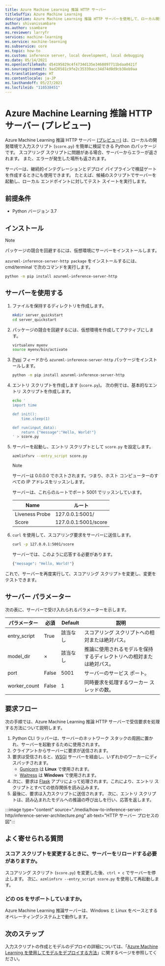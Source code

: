```yaml
---
title: Azure Machine Learning 推論 HTTP サーバー
titleSuffix: Azure Machine Learning
description: Azure Machine Learning 推論 HTTP サーバーを使用して、ローカル開発を有効にする方法について説明します。
author: shivanissambare
ms.author: ssambare
ms.reviewer: larryfr
services: machine-learning
ms.service: machine-learning
ms.subservice: core
ms.topic: how-to
ms.custom: inference server, local development, local debugging
ms.date: 05/14/2021
ms.openlocfilehash: d54195829c4f4734d135e3468897711bdaa0421f
ms.sourcegitcommit: 9ad20581c9fe2c35339acc34d74d0d9cb38eb9aa
ms.translationtype: HT
ms.contentlocale: ja-JP
ms.lasthandoff: 05/27/2021
ms.locfileid: "110538451"
---
```

# <a name="azure-machine-learning-inference-http-server-preview"></a>Azure Machine Learning 推論 HTTP サーバー (プレビュー)

Azure Machine Learning 推論 HTTP サーバー [(プレビュー)](https://azure.microsoft.com/support/legal/preview-supplemental-terms/) は、ローカルの開発環境で入力スクリプト (`score.py`) を簡単に検証できる Python のパッケージです。 スコアリング スクリプトに問題がある場合、サーバーからエラーが返されます。 また、エラーが発生した場所も返されます。

サーバーは、継続的インテグレーションとデプロイ パイプラインで検証ゲートを作成するときにも使用できます。 たとえば、候補のスクリプトでサーバーを起動し、ローカル エンドポイントに対してテスト スイートを実行します。

## <a name="prerequisites"></a>前提条件

- Python バージョン 3.7

## <a name="installation"></a>インストール

> [!NOTE]
> パッケージの競合を回避するには、仮想環境にサーバーをインストールします。

`azureml-inference-server-http package` をインストールするには、cmd/terminal で次のコマンドを実行します。

```bash
python -m pip install azureml-inference-server-http
```

## <a name="use-the-server"></a>サーバーを使用する

1. ファイルを保持するディレクトリを作成します。

    ```bash
    mkdir server_quickstart
    cd server_quickstart
    ```

1. パッケージの競合を回避するには、仮想環境を作成してアクティブにします。

    ```bash
    virtualenv myenv
    source myenv/bin/activate
    ```

1. [Pypi](https://pypi.org/) フィードから `azureml-inference-server-http` パッケージをインストールします。

    ```bash
    python -m pip install azureml-inference-server-http
    ```

1. エントリ スクリプトを作成します (`score.py`)。 次の例では、基本的なエントリ スクリプトを作成します。

    ```bash
    echo '
    import time

    def init():
        time.sleep(1)

    def run(input_data):
        return {"message":"Hello, World!"}
    ' > score.py
    ```

1. サーバーを起動し、エントリ スクリプトとして `score.py` を設定します。

    ```bash
    azmlinfsrv --entry_script score.py
    ```

    > [!NOTE]
    > サーバーは 0.0.0.0 でホストされます。つまり、ホスト コンピューターのすべての IP アドレスをリッスンします。

    サーバーは、これらのルートでポート 5001 でリッスンしています。

    | Name | ルート|
    | --- | --- |
    | Liveness Probe | 127.0.0.1:5001/|
    | Score | 127.0.0.1:5001/score|

1. `curl` を使用して、スコアリング要求をサーバーに送信します。

    ```bash
    curl -p 127.0.0.1:5001/score
    ```

    サーバーでは、このように応答する必要があります。

    ```bash
    {"message": "Hello, World!"}
    ```

これで、サーバーを再度実行して、スコアリング スクリプトを変更し、変更をテストできます。

## <a name="server-parameters"></a>サーバー パラメーター

次の表に、サーバーで受け入れられるパラメーターを示します。

| パラメーター | 必須 | Default | 説明 |
| ---- | --- | ---- | ----|
| entry_script | True | 該当なし | スコアリング スクリプトへの相対または絶対パス。|
| model_dir | × | 該当なし | 推論に使用されるモデルを保持するディレクトリへの相対または絶対パス。
| port | False | 5001 | サーバーのサービス ポート。|
| worker_count | False | 1 | 同時要求を処理するワーカー スレッドの数。 |

## <a name="request-flow"></a>要求フロー

次の手順では、Azure Machine Learning 推論 HTTP サーバーで受信要求を処理する方法について説明します。

1. Python CLI ラッパーは、サーバーのネットワーク スタックの周囲に置かれ、サーバーを起動するために使用されます。
1. クライアントからサーバーに要求が送信されます。
1. 要求は受信されると、[WSGI](https://www.fullstackpython.com/wsgi-servers.html) サーバーを経由し、いずれかのワーカーにディスパッチされます。
    - [Gunicorn](https://docs.gunicorn.org/) は __Linux__ で使用されます。
    - [Waitress](https://docs.pylonsproject.org/projects/waitress/) は __Windows__ で使用されます。
1. 次に、要求は [Flask](https://flask.palletsprojects.com/) アプリによって処理されます。これにより、エントリ スクリプトとすべての依存関係を読み込みます。
1. 最後に、要求は入力スクリプトに送信されます。 次に、エントリ スクリプトは、読み込まれたモデルへの推論の呼び出しを行い、応答を返します。

:::image type="content" source="./media/how-to-inference-server-http/inference-server-architecture.png" alt-text="HTTP サーバー プロセスの図":::
## <a name="frequently-asked-questions"></a>よく寄せられる質問

### <a name="do-i-need-to-reload-the-server-when-changing-the-score-script"></a>スコア スクリプトを変更するときに、サーバーをリロードする必要がありますか。

スコアリング スクリプト (`score.py`) を変更した後、`ctrl + c` でサーバーを停止します。 次に、`azmlinfsrv --entry_script score.py` を使用して再起動します。

### <a name="which-os-is-supported"></a>どの OS をサポートしていますか。

Azure Machine Learning 推論サーバーは、Windows と Linux をベースとするオペレーティングシステム上で動作します。

## <a name="next-steps"></a>次のステップ

入力スクリプトの作成とモデルのデプロイの詳細については、「[Azure Machine Learning を使用してモデルをデプロイする方法](how-to-deploy-and-where.md)」に関するページを参照してください。